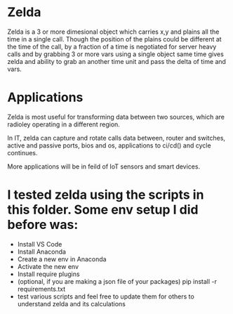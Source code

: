 # Zelda

Zelda is a 3 or more dimesional object which carries x,y and plains all the time in a single call. Though the position of the plains could be different at the time of the call, by a fraction of a time is negotiated for server heavy calls and by grabbing 3 or more vars using a single object same time gives zelda and ability to grab an another time unit and pass the delta of time and vars.

# Applications

Zelda is most useful for transforming data between two sources, which are radioley operating in a different region.

In IT, zelda can capture and rotate calls data between, router and switches, active and passive ports, bios and os, applications to ci/cd() and cycle continues.

More applications will be in feild of IoT sensors and smart devices.


# I tested zelda using the scripts in this folder. Some env setup I did before was:
- Install VS Code
- Install Anaconda
- Create a new env in Anaconda
- Activate the new env
- Install require plugins
- (optional, if you are making a json file of your packages) pip install -r requirements.txt
- test various scripts and feel free to update them for others to understand zelda and its calculations

